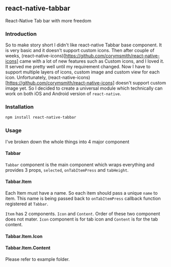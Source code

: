 ## react-native-tabbar

React-Native Tab bar with more freedom

### Introduction

So to make story short I didn't like react-native Tabbar base component. It is very basic and it doesn't support custom icons. Then after couple of weeks, (react-native-icons)[https://github.com/corymsmith/react-native-icons] came with a lot of new features such as Custom icons, and I loved it. It served me pretty well until my requirement changed. Now I have to support multiple layers of icons, custom image and custom view for each icon. Unfortunately, (react-native-icons)[https://github.com/corymsmith/react-native-icons] doesn't support custom image yet. So I decided to create a universal module which technically can work on both iOS and Android version of `react-native`.

### Installation

```bash
npm install react-native-tabbar
```

### Usage

I've broken down the whole things into 4 major component

#### Tabbar

`Tabbar` component is the main component which wraps everything and provides 3 props, `selected`, `onTabItemPress` and `tabHeight`.

#### Tabbar.Item

Each Item must have a name. So each item should pass a unique `name` to item. This name is being passed back to `onTabItemPress` callback function registered at `Tabbar`.

`Item` has 2 components. `Icon` and `Content`. Order of these two component does not mater. `Icon` component is for tab icon and `Content` is for the tab content.

#### Tabbar.Item.Icon
#### Tabbar.Item.Content

Please refer to example folder.
